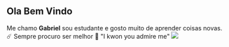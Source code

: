 ## Ola Bem Vindo
Me chamo **Gabriel** sou estudante e gosto muito de aprender coisas novas. ☄️
Sempre procuro ser melhor 🥇
"I kwon you admire me"
![](https://tenor.com/pt-BR/view/batman-gif-24979167)
